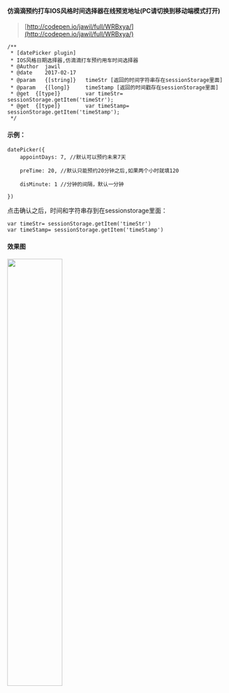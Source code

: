 #### 仿滴滴预约打车IOS风格时间选择器在线预览地址(PC请切换到移动端模式打开)

>[http://codepen.io/jawil/full/WRBxya/](http://codepen.io/jawil/full/WRBxya/)

 ```
 /**
  * [datePicker plugin]
  * IOS风格日期选择器,仿滴滴打车预约用车时间选择器
  * @Author  jawil
  * @date    2017-02-17
  * @param   {[string]}   timeStr [返回的时间字符串存在sessionStorage里面]
  * @param   {[long]}     timeStamp [返回的时间戳存在sessionStorage里面]
  * @get  {[type]}        var timeStr= sessionStorage.getItem('timeStr');
  * @get  {[type]}        var timeStamp= sessionStorage.getItem('timeStamp');
  */
 ```

#### 示例：

 ```
 datePicker({
     appointDays: 7, //默认可以预约未来7天
     
     preTime: 20, //默认只能预约20分钟之后,如果两个小时就填120
     
     disMinute: 1 //分钟的间隔，默认一分钟
     
 })
 ```
点击确认之后，时间和字符串存到在sessionstorage里面：

```
var timeStr= sessionStorage.getItem('timeStr')
var timeStamp= sessionStorage.getItem('timeStamp')
```

#### 效果图

<img src="http://oo2r9rnzp.bkt.clouddn.com/WX20170411-212505@2x.png" width="50%" height="50%">

